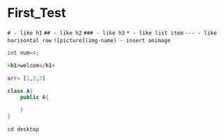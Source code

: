 # First_Test


`# - like h1`
`## - like h2`
`### - like h3`
`* - like list item`
`--- - like horisontal row`
`![picture](img-name) - insert animage`


```c
int num=4;
```

```html
<h1>welcom</h1>
```

```python
arr= [1,2,3]
```

```java
class A{
    public A{

    }
}
```
`cd desktop`
